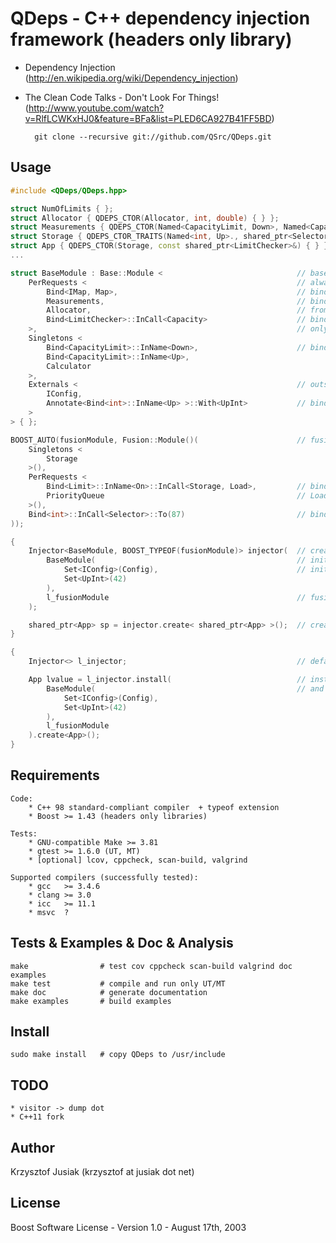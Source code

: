 QDeps - C++ dependency injection framework (headers only library)
================================
* Dependency Injection (http://en.wikipedia.org/wiki/Dependency_injection)
* The Clean Code Talks - Don't Look For Things!
    (http://www.youtube.com/watch?v=RlfLCWKxHJ0&feature=BFa&list=PLED6CA927B41FF5BD)

        git clone --recursive git://github.com/QSrc/QDeps.git

Usage
-----

``` C++
#include <QDeps/QDeps.hpp>

struct NumOfLimits { };
struct Allocator { QDEPS_CTOR(Allocator, int, double) { } };
struct Measurements { QDEPS_CTOR(Named<CapacityLimit, Down>, Named<CapacityLimit, Up>) { } };
struct Storage { QDEPS_CTOR_TRAITS(Named<int, Up>., shared_ptr<Selector>); Storage(int, shared_ptr<Selector>) { } };
struct App { QDEPS_CTOR(Storage, const shared_ptr<LimitChecker>&) { } };
...

struct BaseModule : Base::Module <                              // base module : type
    PerRequests <                                               // always new instance
        Bind<IMap, Map>,                                        // bind IMap to Map implementation
        Measurements,                                           // bind Measurements to interface
        Allocator,                                              // from which Measurements is inhereting
        Bind<LimitChecker>::InCall<Capacity>                    // bind implementation LimitChecker
    >,                                                          // only when Capacity class is created
    Singletons <
        Bind<CapacityLimit>::InName<Down>,                      // bind using Named parameter
        Bind<CapacityLimit>::InName<Up>,
        Calculator
    >,
    Externals <                                                 // outside objects
        IConfig,
        Annotate<Bind<int>::InName<Up> >::With<UpInt>           // bind to annotation - simplify setting
    >
> { };

BOOST_AUTO(fusionModule, Fusion::Module()(                      // fusion module : object 
    Singletons <
        Storage
    >(),
    PerRequests <
        Bind<Limit>::InName<On>::InCall<Storage, Load>,         // bind (in name) only when Storage and 
        PriorityQueue                                           // Load were created in given order
    >(),
    Bind<int>::InCall<Selector>::To(87)                         // bind external value
));

{
    Injector<BaseModule, BOOST_TYPEOF(fusionModule)> injector(  // create injector from 2 modules
        BaseModule(                                             // initialize BaseModule externals
            Set<IConfig>(Config),                               // initialize IConfig by Config
            Set<UpInt>(42)
        ),
        l_fusionModule                                          // fusion module is already created
    );

    shared_ptr<App> sp = injector.create< shared_ptr<App> >();  // create App as shared_ptr
}

{
    Injector<> l_injector;                                      // default empty injector

    App lvalue = l_injector.install(                            // install 2 modules
        BaseModule(                                             // and create App as lvalue
            Set<IConfig>(Config),
            Set<UpInt>(42)
        ),
        l_fusionModule
    ).create<App>();
}

```
Requirements
------------
    Code:
        * C++ 98 standard-compliant compiler  + typeof extension
        * Boost >= 1.43 (headers only libraries)

    Tests:
        * GNU-compatible Make >= 3.81
        * gtest >= 1.6.0 (UT, MT)
        * [optional] lcov, cppcheck, scan-build, valgrind

    Supported compilers (successfully tested):
        * gcc   >= 3.4.6
        * clang >= 3.0
        * icc   >= 11.1
        * msvc  ?

Tests & Examples & Doc & Analysis
------------
    make                # test cov cppcheck scan-build valgrind doc examples
    make test           # compile and run only UT/MT
    make doc            # generate documentation
    make examples       # build examples

Install
------------
    sudo make install   # copy QDeps to /usr/include

TODO
------
    * visitor -> dump dot
    * C++11 fork

Author
------
Krzysztof Jusiak (krzysztof at jusiak dot net)

License
-------
Boost Software License - Version 1.0 - August 17th, 2003

